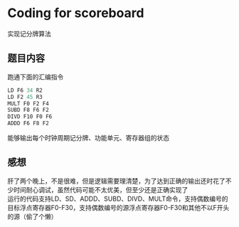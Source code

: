 # Coding for scoreboard
实现记分牌算法
## 题目内容
跑通下面的汇编指令 
```asm
LD F6 34 R2  
LD F2 45 R3  
MULT F0 F2 F4  
SUBD F8 F6 F2  
DIVD F10 F0 F6  
ADDD F6 F8 F2
```  
能够输出每个时钟周期记分牌、功能单元、寄存器组的状态  
## 感想
肝了两个晚上，不是很难，但是逻辑需要理清楚，为了达到正确的输出还时花了不少时间耐心调试，虽然代码可能不太优美，但至少还是正确实现了  
运行的代码支持LD、SD、ADDD、SUBD、DIVD、MULT命令，支持偶数编号的目标浮点寄存器F0-F30，支持偶数编号的源浮点寄存器F0-F30和其他不以F开头的源（偷了个懒）
